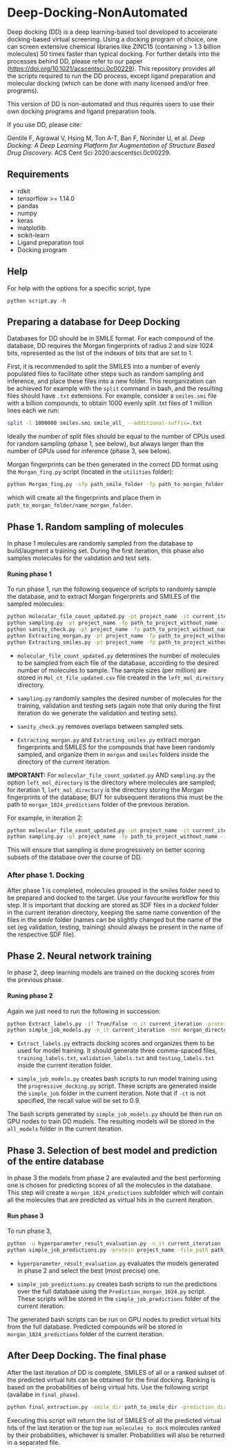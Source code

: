 # Deep-Docking-NonAutomated

Deep docking (DD) is a deep learning-based tool developed to accelerate docking-based virtual screening. Using a docking program of choice, one can screen extensive chemical libraries like ZINC15 (containing > 1.3 billion molecules) 50 times faster than typical docking. For further details into the processes behind DD, please refer to our paper (https://doi.org/10.1021/acscentsci.0c00229). This repository provides all the scripts required to run the DD process, except ligand preparation and molecular docking (which can be done with many licensed and/or free programs).

This version of DD is non-automated and thus requires users to use their own docking programs and ligand preparation tools. 

If you use DD, please cite:

Gentile F, Agrawal V, Hsing M, Ton A-T, Ban F, Norinder U, et al. *Deep Docking: A Deep Learning Platform for Augmentation of Structure Based Drug Discovery.* ACS Cent Sci 2020:acscentsci.0c00229.

## Requirements
* rdkit
* tensorflow >= 1.14.0
* pandas
* numpy
* keras
* matplotlib
* scikit-learn
* Ligand preparation tool
* Docking program

## Help
For help with the options for a specific script, type

```
python script.py -h
```


## Preparing a database for Deep Docking
Databases for DD should be in SMILE format. For each compound of the database, DD requires the Morgan fingerprints of radius 2 and size 1024 bits, represented as the list of the indexes of bits that are set to 1. 

First, it is recommended to split the SMILES into a number of evenly populated files to facilitate other steps such as random sampling and inference, and place these files into a new folder. This reorganization can be achieved for example with the `split` command in bash, and the resulting files should have `.txt` extensions. For example, consider a `smiles.smi` file with a billion compounds, to obtain 1000 evenly split .txt files of 1 million lines each we run:

```bash
split -l 1000000 smiles.smi smile_all_ --additional-suffix=.txt
```

Ideally the number of split files should be equal to the number of CPUs used for random sampling (phase 1, see below), but always larger than the number of GPUs used for inference (phase 3, see below). 

Morgan fingerprints can be then generated in the correct DD format using the `Morgan_fing.py` script (located in the `utilities` folder):

```bash
python Morgan_fing.py -sfp path_smile_folder -fp path_to_morgan_folder -fn name_morgan_folder -tp num_cpus
```
which will create all the fingerprints and place them in `path_to_morgan_folder/name_morgan_folder`.


## Phase 1. Random sampling of molecules
In phase 1 molecules are randomly sampled from the database to build/augment a training set. During the first iteration, this phase also samples molecules for the validation and test sets.

#### Runing phase 1
To run phase 1, run the following sequence of scripts to randomly sample the database, and to extract Morgan fingerprints and SMILES of the sampled molecules:

```bash
python molecular_file_count_updated.py -pt project_name -it current_iteration -cdd left_mol_directory -t_pos num_cpus -t_samp molecules_to_dock
python sampling.py -pt project_name -fp path_to_project_without_name -it current_iteration -dd left_mol_directory -t_pos total_processors -tr_sz train_size -vl_sz val_size
python sanity_check.py -pt project_name -fp path_to_project_without_name -it current_iteration
python Extracting_morgan.py -pt project_name -fp path_to_project_without_name -it current_iteration -md morgan_directory -t_pos total_processors
python Extracting_smiles.py -pt project_name -fp path_to_project_without_name -it current_iteration -fn 0 -smd smile_directory -sd NA -t_pos num_cpus -if True/False
```

* `molecular_file_count_updated.py` determines the number of molecules to be sampled from each file of the database, according to the desired number of molecules to sample. The sample sizes (per million) are stored in `Mol_ct_file_updated.csv` file created in the `left_mol_directory` directory.

* `sampling.py` randomly samples the desired number of molecules for the training, validation and testing sets (again note that only during the first iteration do we generate the validation and testing sets). 

* `sanity_check.py` removes overlaps between sampled sets.

* `Extracting_morgan.py` and `Extracting_smiles.py` extract morgan fingerprints and SMILES for the compounds that have been randomly sampled, and organize them in `morgan` and `smiles` folders inside the directory of the current iteration.

**IMPORTANT:** For `molecular_file_count_updated.py` AND `sampling.py` the option `left_mol_directory` is the directory where molecules are sampled; for iteration 1, `left_mol_directory` is the directory storing the Morgan fingerprints of the database; BUT for subsequent iterations this must be the path to `morgan_1024_predictions` folder of the previous iteration.

For example, in iteration 2:

```bash
python molecular_file_count_updated.py -pt project_name -it current_iteration -cdd /path_to_project/project_name/iteration_1/morgan_1024_predictions -t_pos num_cpus -t_samp molecules_to_dock
python sampling.py -pt project_name -fp path_to_project_without_name -it current_iteration -dd /path_to_project/project_name/iteration_1/morgan_1024_predictions -t_pos total_processors -tr_sz train_size -vl_sz val_size
```
This will ensure that sampling is done progressively on better scoring subsets of the database over the course of DD.

### After phase 1. Docking
After phase 1 is completed, molecules grouped in the smiles folder need to be prepared and docked to the target. Use your favourite workflow for this step. It is important that docking are stored as SDF files in a *docked* folder in the current iteration directory, keeping the same name convention of the files in the *smile* folder (names can be slightly changed but the name of the set (eg validation, testing, training) should always be present in the name of the respective SDF file).


## Phase 2. Neural network training
In phase 2, deep learning models are trained on the docking scores from the previous phase.

#### Runing phase 2
Again we just need to run the following in succession:
```bash
python Extract_labels.py -if True/False -n_it current_iteration -protein project_name -file_path path_to_project_without_name -t_pos num_cpus -score score_keyword
python simple_job_models.py -n_it current_iteration -mdd morgan_directory -time 00-04:00 -file_path project_path -nhp num_hyperparameters -titr total_iterations -n_mol num_molecules --percent_first_mols percent_first_molecules -ct recall_value --percent_last_mols percent_last_mols
```
* `Extract_labels.py` extracts docking scores and organizes them to be used for model training. It should generate three comma-spaced files, `training_labels.txt`, `validation_labels.txt` and `testing_labels.txt` inside the current iteration folder.

* `simple_job_models.py` creates bash scripts to run model training using the `progressive_docking.py` script. These scripts are generated inside the `simple_job` folder in the current iteration. Note that if `-ct` is not specified, the recall value will be set to 0.9.

The bash scripts generated by `simple_job_models.py` should be then run on GPU nodes to train DD models. The resulting models will be stored in the `all_models` folder in the current iteration.


## Phase 3. Selection of best model and prediction of the entire database
In phase 3 the models from phase 2 are evalauted and the best performing one is chosen for predicting scores of all the molecules in the database. This step will create a `morgan_1024_predictions` subfolder which will contain all the molecules that are predicted as virtual hits in the current iteration.

#### Run phase 3
To run phase 3, 

```bash
python -u hyperparameter_result_evaluation.py -n_it current_iteration --data_path project_path -mdd morgan_directory -n_mol num_molecules
python simple_job_predictions.py -protein project_name -file_path path_to_project_without_name -n_it current_iteration -mdd morgan_directory

```

* `hyperparameter_result_evaluation.py` evaluates the models generated in phase 2 and select the best (most precise) one.

* `simple_job_predictions.py` creates bash scripts to run the predictions over the full database using the `Prediction_morgan_1024.py` script. These scripts will be stored in the `simple_job_predictions` folder of the current iteration.

The generated bash scripts can be run on GPU nodes to predict virtual hits from the full database. Predicted compounds will be stored in `morgan_1024_predictions` folder of the current iteration.


## After Deep Docking. The final phase
After the last iteration of DD is complete, SMILES of all or a ranked subset of the predicted virtual hits can be obtained for the final docking. Ranking is based on the probabilities of being virtual hits. Use the following script (availabe in `final_phase`).

```bash
python final_extraction.py -smile_dir path_to_smile_dir -prediction_dir path_to_predictions_last_iter -processors n_cpus -mols_to_dock num_molecules_to_dock
```

Executing this script will return the list of SMILES of all the predicted virtual hits of the last iteration or the top `num_molecules_to_dock` molecules ranked by their probabilities, whichever is smaller. Probabilities will also be returned in a separated file.
